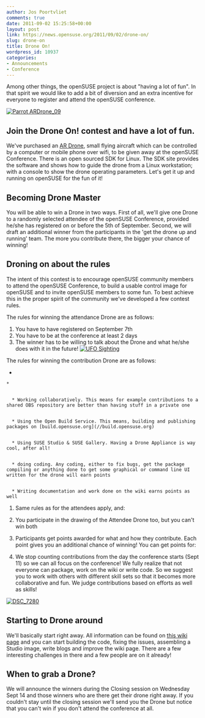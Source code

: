 ```yaml
---
author: Jos Poortvliet
comments: true
date: 2011-09-02 15:25:58+00:00
layout: post
link: https://news.opensuse.org/2011/09/02/drone-on/
slug: drone-on
title: Drone On!
wordpress_id: 10937
categories:
- Announcements
- Conference
---
```


Among other things, the openSUSE project is about "having a lot of fun".  In that spirit we would like to add a bit of diversion and an extra incentive for everyone to register and attend the openSUSE conference.

[![Parrot ARDrone_09](//farm5.static.flickr.com/4098/4757641608_bb084002c4_m.jpg)](//www.flickr.com/photos/cellulariworld/4757641608/)
<!-- more -->



## Join the Drone On! contest and have a lot of fun.


We've purchased an [AR Drone](//ardrone.parrot.com/parrot-ar-drone/), small flying aircraft which can be controlled by a computer or mobile phone over wifi, to be given away at the openSUSE Conference. There is an open sourced SDK for Linux. The SDK site provides the software and shows how to guide the drone from a Linux workstation; with a console to show the drone operating parameters. Let's get it up and running on openSUSE for the fun of it!


## Becoming Drone Master


You will be able to win a Drone in two ways. First of all, we'll give one Drone to a randomly selected attendee of the openSUSE Conference, provided he/she has registered on or before the 5th of September. Second, we will draft an additional winner from the participants in the 'get the drone up and running' team. The more you contribute there, the bigger your chance of winning!


## Droning on about the rules


The intent of this contest is to encourage openSUSE community members to attend the openSUSE Conference, to build a usable control image for openSUSE and to invite openSUSE members to some fun. To best achieve this in the proper spirit of the community we've developed a few contest rules.

The rules for winning the attendance Drone are as follows:


1. You have to have registered on September 7th
2. You have to be at the conference at least 2 days
3. The winner has to be willing to talk about the Drone and what he/she does with it in the future!
[![UFO Sighting](//farm6.static.flickr.com/5282/5376776371_745dc8f877_m.jpg)](//www.flickr.com/photos/maxbraun/5376776371/)

The rules for winning the contribution Drone are as follows:



	
  * 

	
    * 

	
      * Working collaboratively. This means for example contributions to a shared OBS repository are better than having stuff in a private one

	
      * Using the Open Build Service. This means, building and publishing packages on [build.opensuse.org](//build.opensuse.org)

	
      * Using SUSE Studio & SUSE Gallery. Having a Drone Appliance is way cool, after all!

	
      * doing coding. Any coding, either to fix bugs, get the package compiling or anything done to get some graphical or command line UI written for the drone will earn points

	
      * Writing documentation and work done on the wiki earns points as well







1. Same rules as for the attendees apply, and:
2. You participate in the drawing of the Attendee Drone too, but you can't win both
3. Participants get points awarded for what and how they contribute. Each point gives you an additional chance of winning! You can get points for:

4. We stop counting contributions from the day the conference starts (Sept 11) so we can all focus on the conference!
We fully realize that not everyone can package, work on the wiki or write code. So we suggest you to work with others with different skill sets so that it becomes more collaborative and fun. We judge contributions based on efforts as well as skills!

[![DSC_7280](//farm6.static.flickr.com/5169/5246337347_469c3f38a6_m.jpg)](//www.flickr.com/photos/argussergent/5246337347/)


## Starting to Drone around


We'll basically start right away. All information can be found on [this wiki page](//en.opensuse.org/openSUSE:DroneOn) and you can start building the code, fixing the issues, assembling a Studio image, write blogs and improve the wiki page. There are a few interesting challenges in there and a few people are on it already!


## When to grab a Drone?


We will announce the winners during the Closing session on Wednesday Sept 14 and those winners who are there get their drone right away. If you couldn't stay until the closing session we'll send you the Drone but notice that you can't win if you don't attend the conference at all.
